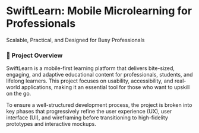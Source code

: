 # SwiftLearn: Mobile Microlearning for Professionals

Scalable, Practical, and Designed for Busy Professionals

<h3>📌 Project Overview</h3>

SwiftLearn is a mobile-first learning platform that delivers bite-sized, engaging, and adaptive educational content for professionals, students, and lifelong learners. This project focuses on usability, accessibility, and real-world applications, making it an essential tool for those who want to upskill on the go.

To ensure a well-structured development process, the project is broken into key phases that progressively refine the user experience (UX), user interface (UI), and wireframing before transitioning to high-fidelity prototypes and interactive mockups.
